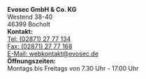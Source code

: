 <div class="row">
    <div class="col-md-12">
        <div class="card border-secondary">
            <div class="card-body">
                <strong>Evosec GmbH & Co. KG</strong><br>   
                Westend 38-40<br>   
                46399 Bocholt<br>
            </div>
        </div>
    </div>
</div>
<div class="row">
    <div class="col-md-12">
        <div class="card border-secondary">
            <div class="card-body">
                <strong>Kontakt:</strong><br>   
                <a href="tel:(02871) 27 77 134">Tel: (02871) 27 77 134</a><br>   
                <a href="fax:(02871) 27 77 168">Fax: (02871) 27 77 168</a><br>     
                <a href="mailto:webkontakt@evosec.de">E-Mail: webkontakt@evosec.de</a><br>
            </div>
        </div>  
    </div>
</div>
<div class="row">
    <div class="col-md-12">
        <div class="card border-secondary">
            <div class="card-body">
                <strong>Öffnungszeiten:</strong><br>
                Montags bis Freitags von 7.30 Uhr - 17.00 Uhr<br>
            </div>
        </div>
    </div>
</div>
